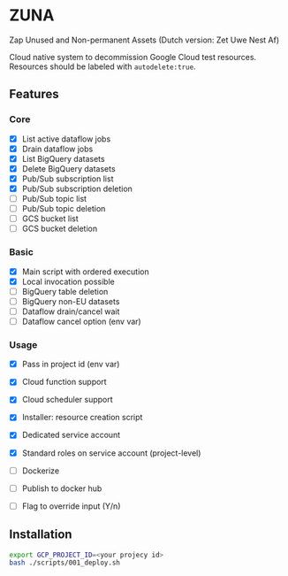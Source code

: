 # ZUNA

Zap Unused and Non-permanent Assets
(Dutch version: Zet Uwe Nest Af)

Cloud native system to decommission Google Cloud test resources.
Resources should be labeled with  `autodelete:true`.


## Features

### Core

- [x] List active dataflow jobs
- [x] Drain dataflow jobs
- [x] List BigQuery datasets
- [x] Delete BigQuery datasets 
- [x] Pub/Sub subscription list
- [x] Pub/Sub subscription deletion
- [ ] Pub/Sub topic list
- [ ] Pub/Sub topic deletion
- [ ] GCS bucket list
- [ ] GCS bucket deletion

### Basic

- [x] Main script with ordered execution
- [x] Local invocation possible
- [ ] BigQuery table deletion
- [ ] BigQuery non-EU datasets
- [ ] Dataflow drain/cancel wait
- [ ] Dataflow cancel option (env var)

### Usage

- [x] Pass in project id (env var)
- [x] Cloud function support
- [x] Cloud scheduler support
- [x] Installer: resource creation script
- [x] Dedicated service account
- [x] Standard roles on service account (project-level)
- [ ] Dockerize
- [ ] Publish to docker hub
- [ ] Flag to override input (Y/n)


## Installation
```bash
export GCP_PROJECT_ID=<your projecy id>
bash ./scripts/001_deploy.sh
```
